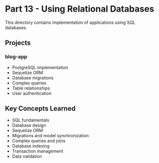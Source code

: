 # Part 13 - Using Relational Databases

This directory contains implementation of applications using SQL databases.

## Projects

### blog-app
- PostgreSQL implementation
- Sequelize ORM
- Database migrations
- Complex queries
- Table relationships
- User authentication

## Key Concepts Learned
- SQL fundamentals
- Database design
- Sequelize ORM
- Migrations and model synchronization
- Complex queries and joins
- Database indexing
- Transaction management
- Data validation 